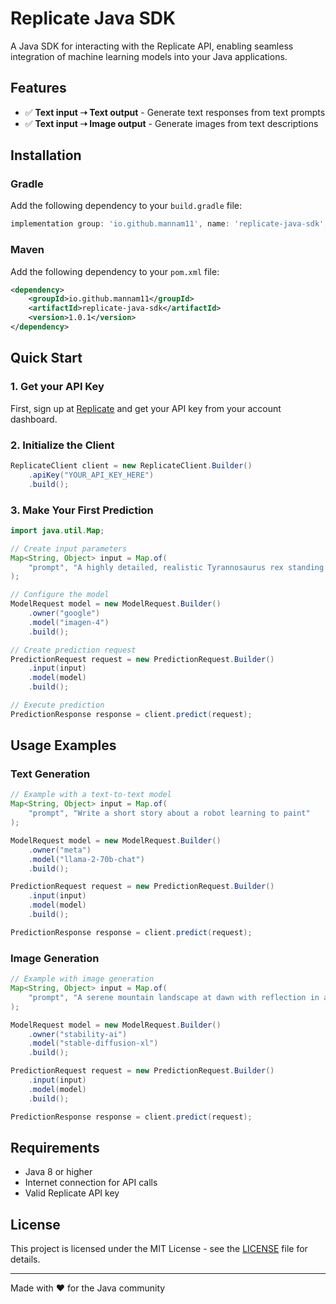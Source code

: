 # Replicate Java SDK

A Java SDK for interacting with the Replicate API, enabling seamless integration of machine learning models into your Java applications.

## Features

- ✅ **Text input ➝ Text output** - Generate text responses from text prompts
- ✅ **Text input ➝ Image output** - Generate images from text descriptions

## Installation

### Gradle
Add the following dependency to your `build.gradle` file:

```gradle
implementation group: 'io.github.mannam11', name: 'replicate-java-sdk', version: '1.0.1'
```

### Maven
Add the following dependency to your `pom.xml` file:

```xml
<dependency>
    <groupId>io.github.mannam11</groupId>
    <artifactId>replicate-java-sdk</artifactId>
    <version>1.0.1</version>
</dependency>
```

## Quick Start

### 1. Get your API Key
First, sign up at [Replicate](https://replicate.com) and get your API key from your account dashboard.

### 2. Initialize the Client
```java
ReplicateClient client = new ReplicateClient.Builder()
    .apiKey("YOUR_API_KEY_HERE")
    .build();
```

### 3. Make Your First Prediction
```java
import java.util.Map;

// Create input parameters
Map<String, Object> input = Map.of(
    "prompt", "A highly detailed, realistic Tyrannosaurus rex standing in a lush, prehistoric Cretaceous forest at sunset, with dramatic lighting highlighting its textured scales and powerful build. The background features dense ferns and towering ancient trees, with mist rising from the forest floor, creating a cinematic and lifelike atmosphere."
);

// Configure the model
ModelRequest model = new ModelRequest.Builder()
    .owner("google")
    .model("imagen-4")
    .build();

// Create prediction request
PredictionRequest request = new PredictionRequest.Builder()
    .input(input)
    .model(model)
    .build();

// Execute prediction
PredictionResponse response = client.predict(request);
```

## Usage Examples

### Text Generation
```java
// Example with a text-to-text model
Map<String, Object> input = Map.of(
    "prompt", "Write a short story about a robot learning to paint"
);

ModelRequest model = new ModelRequest.Builder()
    .owner("meta")
    .model("llama-2-70b-chat")
    .build();

PredictionRequest request = new PredictionRequest.Builder()
    .input(input)
    .model(model)
    .build();

PredictionResponse response = client.predict(request);
```

### Image Generation
```java
// Example with image generation
Map<String, Object> input = Map.of(
    "prompt", "A serene mountain landscape at dawn with reflection in a crystal clear lake"
);

ModelRequest model = new ModelRequest.Builder()
    .owner("stability-ai")
    .model("stable-diffusion-xl")
    .build();

PredictionRequest request = new PredictionRequest.Builder()
    .input(input)
    .model(model)
    .build();

PredictionResponse response = client.predict(request);
```

## Requirements

- Java 8 or higher
- Internet connection for API calls
- Valid Replicate API key

## License

This project is licensed under the MIT License - see the [LICENSE](LICENSE) file for details.

---

Made with ❤️ for the Java community